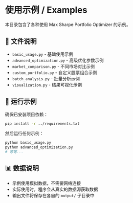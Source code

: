 # 使用示例 / Examples

本目录包含了各种使用 Max Sharpe Portfolio Optimizer 的示例。

## 📁 文件说明

- `basic_usage.py` - 基础使用示例
- `advanced_optimization.py` - 高级优化参数示例
- `market_comparison.py` - 不同市场对比示例
- `custom_portfolio.py` - 自定义股票组合示例
- `batch_analysis.py` - 批量分析示例
- `visualization.py` - 结果可视化示例

## 🚀 运行示例

确保已安装项目依赖：

```bash
pip install -r ../requirements.txt
```

然后运行任何示例：

```bash
python basic_usage.py
python advanced_optimization.py
# 等等...
```

## 📊 数据说明

- 示例使用模拟数据，不需要网络连接
- 实际使用时，程序会从真实的数据源获取数据
- 输出文件将保存在各自的 `output/` 子目录中
